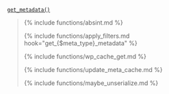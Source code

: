 <p><code><a href="https://developer.wordpress.org/reference/functions/get_metadata/">get_metadata()</a></code></p>

<blockquote>

{% include functions/absint.md %}

{% include functions/apply_filters.md hook="get_{$meta_type}_metadata" %}

{% include functions/wp_cache_get.md %}

{% include functions/update_meta_cache.md %}

{% include functions/maybe_unserialize.md %}

</blockquote>
